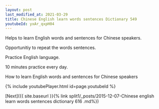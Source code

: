 ```yaml
---
layout: post
last_modified_at: 2021-03-29
title: Chinese English learn words sentences Dictionary 549 
youtubeId: yxAr_qxpH04
---
```

 
 
Helps to learn English words and sentences for Chinese speakers.

Opportunitiy to repeat the words sentences. 

Practice English language. 
 
10 minutes practice every day. 
 
How to learn English words and sentences for Chinese speakers 
 
{% include youtubePlayer.html id=page.youtubeId %}
 
 
[Next]({{ site.baseurl }}{% link  split1/_posts/2015-12-07-Chinese english learn words sentences dictionary 616 .md%})
 
